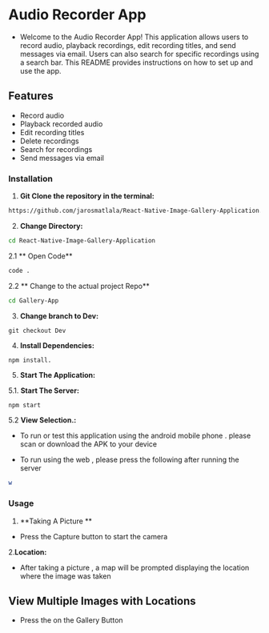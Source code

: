 # Audio Recorder App

- Welcome to the Audio Recorder App! This application allows users to record audio, playback recordings, edit recording titles, and send messages via email. Users can also search for specific recordings using a search bar. This README provides instructions on how to set up and use the app. 

## Features

- Record audio
- Playback recorded audio
- Edit recording titles
- Delete recordings 
- Search for recordings
- Send messages via email

### Installation 

1. **Git Clone the repository in the terminal:**

```bash
https://github.com/jarosmatlala/React-Native-Image-Gallery-Application.git
```

2. **Change Directory:**

```bash
cd React-Native-Image-Gallery-Application
``` 

2.1 ** Open Code**


```bash
code .
```

2.2 ** Change to the actual project Repo**


```bash
cd Gallery-App
```


3. **Change branch to Dev:**
```
git checkout Dev
```

4. **Install Dependencies:**

```bash
npm install.
```

5. **Start The Application:**

5.1. **Start The Server:**

```
npm start
```

5.2 **View Selection.:**

- To run or test this application using the android mobile phone . please scan or download the APK to your device

- To run using the web , please press the following after running the server

``` bash
w
```


### Usage

1. **Taking A Picture **
- Press the Capture button to start the camera 
 

2.**Location:**
- After taking a picture , a map will be prompted displaying the location where the image was taken 

## View Multiple Images with Locations

- Press the on the Gallery Button
